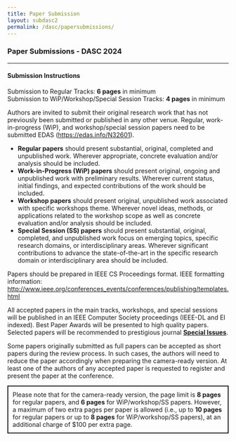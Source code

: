 ```yaml
---
title: Paper Submission
layout: subdasc2
permalink: /dasc/papersubmissions/
---
```


<h3>Paper Submissions - DASC 2024</h3>

<hr/>
<p>
<h4>Submission Instructions</h4>
 Submission to Regular Tracks: <b> 6 pages</b> in minimum<br>
 Submission to WiP/Workshop/Special Session Tracks: <b>4 pages</b> in minimum<br>
</p>

<p>Authors are invited to submit their original research work that has not previously been submitted or published in any other venue. Regular, work-in-progress (WiP), and workshop/special session papers 
 need to be submitted EDAS  (<a href="https://edas.info/N32601" target =_new>https://edas.info/N32601</a>).
  <!-- via Easychair (<a href="https://easychair.org/conferences/?conf=dascpicomcbdcomcyber" target =_new>https://easychair.org/conferences/?conf=dascpicomcbdcomcyber</a>). -->
</p><p>
<ul>
<li><b>Regular papers</b> should present substantial, original, completed and unpublished work. Wherever appropriate, concrete evaluation and/or analysis should be included.</li>
<li><b>Work-in-Progress (WiP) papers</b> should present original, ongoing and unpublished work with preliminary results. Wherever current status, initial findings, and expected contributions of the work should be included.</li>
<li><b>Workshop papers</b> should present original, unpublished work associated with specific workshops theme. Wherever novel ideas, methods, or applications related to the workshop scope as well as concrete evaluation and/or analysis should be included.</li>
<li><b>Special Session (SS) papers</b> should present substantial, original, completed, and unpublished work focus on emerging topics, specific research domains, or interdisciplinary areas. Wherever significant contributions to advance the state-of-the-art in the specific research domain or interdisciplinary area should be included.</li>
</ul>
</p><p>
Papers should be prepared in IEEE CS Proceedings format. IEEE formatting information: <a href="http://www.ieee.org/conferences_events/conferences/publishing/templates.html" target=_new>http://www.ieee.org/conferences_events/conferences/publishing/templates.html</a>
</p><p>
All accepted papers in the main tracks, workshops, and special sessions will be published in an IEEE Computer Society proceedings (IEEE-DL and EI indexed). 
Best Paper Awards will be presented to high quality papers. Selected papers will be recommended to prestigious journal <b>
<a href="http://cyber-science.org/2024/special-issues/" target=_new>Special Issues</a></b>. 
</p><p>
Some papers originally submitted as full papers can be accepted as short papers during the review process. In such cases, the authors will need to reduce the paper accordingly when preparing the camera-ready version. At least one of the authors of any accepted paper is requested to register and present the paper at the conference.
</p><p>
 <div style="border: 2px solid; padding: 10px 10px 10px 10px;">
Please note that for the camera-ready version, the page limit is <b>8 pages</b> for regular papers, and <b>6 pages</b> for WiP/workshop/SS papers. However, a maximum of two extra pages per paper is allowed (i.e., up to <b>10 pages</b> for regular papers or up to <b>8 pages</b> for WiP/workshop/SS papers), at an additional charge of $100 per extra page.
</div>
</p>